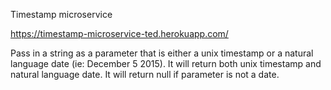 Timestamp microservice

https://timestamp-microservice-ted.herokuapp.com/

Pass in a string as a parameter that is either a unix timestamp or a natural language date (ie: December 5 2015).
It will return both unix timestamp and natural language date.
It will return null if parameter is not a date.
